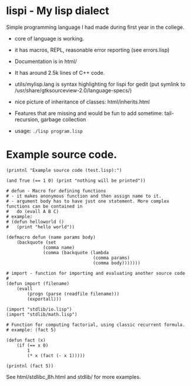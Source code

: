 # lispi - My lisp dialect

Simple programming language I had made during first year in the college.

- core of language is working.
- it has macros, REPL, reasonable error reporting (see errors.lisp)
- Documentation is in html/
- It has around 2.5k lines of C++ code.
- utils/mylisp.lang is syntax highlighting for lispi for gedit (put symlink to /usr/share/gtksourceview-2.0/language-specs/)
- nice picture of inheritance of classes: html/inherits.html
- Features that are missing and would be fun to add sometime: tail-recursion, garbage collection

- usage: `./lisp program.lisp`

# Example source code.


```
(printnl "Example source code (test.lisp):")

(and True (== 1 0) (print "nothing will be printed"))

# defun - Macro for defining functions
# - it makes anonymous function and then assign name to it.
# - argument body has to have just one statement. More complex functions can be contained in  
#   do (evall A B C)
# example:
# (defun helloworld ()
#   (print "hello world"))

(defmacro defun (name params body)
    (backquote (set 
              (comma name) 
              (comma (backquote (lambda
                                 (comma params)
                                 (comma body)))))))

# import - function for importing and evaluating another source code
#
(defun import (filename)
    (evall 
        (progn (parse (readfile filename)))
        (exportall)))

(import "stdlib/io.lisp")
(import "stdlib/math.lisp")

# Function for computing factorial, using classic recurrent formula.
# example: (fact 5)

(defun fact (x)
    (if (== x 0)
        1
        (* x (fact (- x 1)))))

(printnl (fact 5))
```

See html/stdlibc_8h.html and stdlib/ for more examples.
